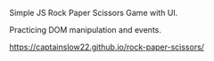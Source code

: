 Simple JS Rock Paper Scissors Game with UI.

Practicing DOM manipulation and events.

https://captainslow22.github.io/rock-paper-scissors/
